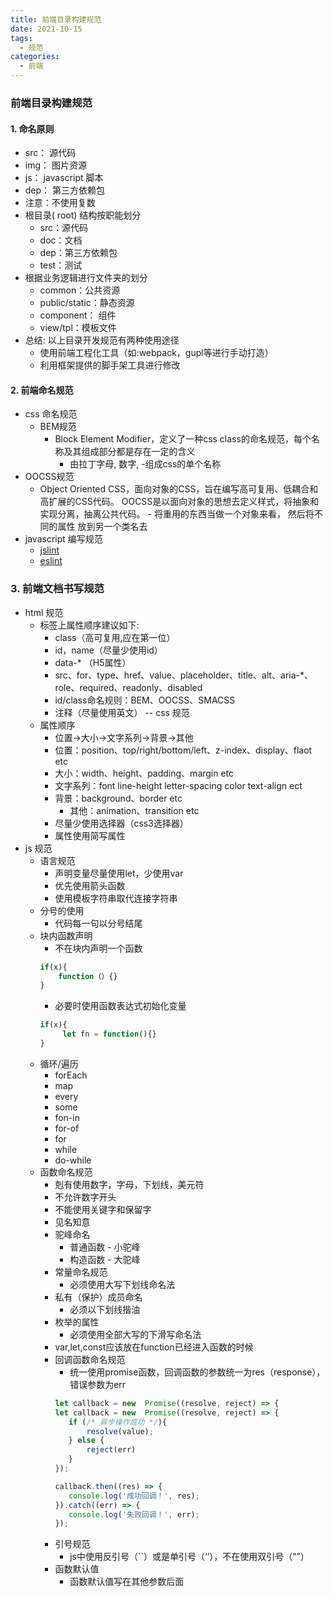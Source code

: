 ```yaml
---
title: 前端目录构建规范
date: 2021-10-15
tags:
  - 规范
categories:
  - 前端
---
```


### 前端目录构建规范
#### 1.    命名原则
 - src： 源代码
 - img： 图片资源
 - js： javascript 脚本
 - dep： 第三方依赖包
 - 注意：不使用复数
 - 根目录( root) 结构按职能划分
    - src：源代码
    - doc：文档
    - dep：第三方依赖包
    - test：测试
 - 根据业务逻辑进行文件夹的划分
    - common：公共资源
    - public/static：静态资源
    - component： 组件
    - view/tpl：模板文件 
  - 总结: 以上目录开发规范有两种使用途径
    - 使用前端工程化工具（如:webpack，gupl等进行手动打造）
    - 利用框架提供的脚手架工具进行修改
#### 2.    前端命名规范
- css 命名规范
    - BEM规范
        - Block Element Modifier，定义了一种css class的命名规范，每个名称及其组成部分都是存在一定的含义
            - 由拉丁字母, 数字, -组成css的单个名称
- OOCSS规范
    - Object Oriented CSS，面向对象的CSS，旨在编写高可复用、低耦合和高扩展的CSS代码。 OOCSS是以面向对象的思想去定义样式，将抽象和实现分离，抽离公共代码。
            - 将重用的东西当做一个对象来看， 然后将不同的属性 放到另一个类名去
- javascript 编写规范
    - [jslint](https://github.com/reid/node-jslint)
    - [eslint](https://eslint.bootcss.com/)

    
### 3.    前端文档书写规范
-   html 规范
    - 标签上属性顺序建议如下:
        - class（高可复用,应在第一位）
        - id，name（尽量少使用id）
        - data-* （H5属性）
        - src、for、type、href、value、placeholder、title、alt、aria-*、role、required、readonly、disabled
        - id/class命名规则：BEM、OOCSS、SMACSS
        - 注释（尽量使用英文）
        -- css 规范
    - 属性顺序
        - 位置->大小->文字系列->背景->其他
        - 位置：position、top/right/bottom/left、z-index、display、flaot etc
        - 大小：width、height、padding、margin etc
        - 文字系列：font line-height letter-spacing color text-align ect
        - 背景：background、border etc
            - 其他：animation、transition etc
        - 尽量少使用选择器（css3选择器）
        - 属性使用简写属性
- js 规范
    - 语言规范
        - 声明变量尽量使用let，少使用var
        - 优先使用箭头函数
        - 使用模板字符串取代连接字符串
    - 分号的使用
        - 代码每一句以分号结尾
    - 块内函数声明
        - 不在块内声明一个函数
         ```js
        if(x){
             function（）{}
        }
        
         ```
        -  必要时使用函数表达式初始化变量
        ```js
        if(x){
             let fn = function(){}
        }
        ```
    - 循环/遍历
        - forEach
        - map
        - every
        - some
        - fon-in
        - for-of
        - for
        - while
        - do-while
    - 函数命名规范
        - 剋有使用数字，字母，下划线，美元符
        - 不允许数字开头
        - 不能使用关键字和保留字
        - 见名知意
        - 驼峰命名
            - 普通函数 - 小驼峰
            - 构造函数 - 大驼峰
        - 常量命名规范
            - 必须使用大写下划线命名法
        - 私有（保护）成员命名
            - 必须以下划线揩油
        - 枚举的属性
            - 必须使用全部大写的下滑写命名法
        - var,let,const应该放在function已经进入函数的时候
        - 回调函数命名规范
            - 统一使用promise函数，回调函数的参数统一为res（response），错误参数为err
            ```js
            let callback = new  Promise((resolve, reject) => {
            let callback = new  Promise((resolve, reject) => {
               if (/* 异步操作成功 */){
                   resolve(value);
               } else {
                   reject(err)
               }
            });
           
           callback.then((res) => {
               console.log('成功回调！', res);
            }).catch((err) => {
               console.log('失败回调！', err);
            });
           ```
        -  引号规范
            - js中使用反引号（``）或是单引号（‘’），不在使用双引号（“”）
        - 函数默认值
            - 函数默认值写在其他参数后面